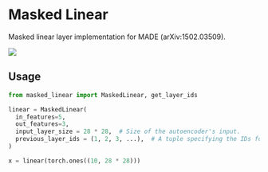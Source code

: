 # Masked Linear

Masked linear layer implementation for MADE (arXiv:1502.03509).

![](https://i.ibb.co/ysq0P1w/made.png)

## Usage

```python
from masked_linear import MaskedLinear, get_layer_ids

linear = MaskedLinear(
  in_features=5,
  out_features=3,
  input_layer_size = 28 * 28,  # Size of the autoencoder's input.
  previous_layer_ids = (1, 2, 3, ...),  # A tuple specifying the IDs for each unit of the previous layer.
)

x = linear(torch.ones((10, 28 * 28)))
```
